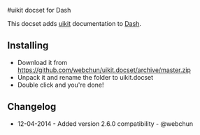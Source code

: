 #uikit docset for Dash

This docset adds [uikit](http://getuikit.com) documentation to [Dash](http://kapeli.com/dash).

## Installing
 * Download it from https://github.com/webchun/uikit.docset/archive/master.zip
 * Unpack it and rename the folder to uikit.docset
 * Double click and you're done!

## Changelog
 * 12-04-2014 - Added version 2.6.0 compatibility - @webchun